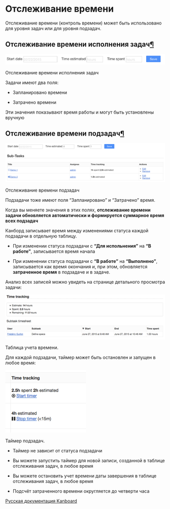Отслеживание времени
====================



Отслеживание времени (контроль времени) может быть использовано для уровня задач или для уровня подзадач.



Отслеживание времени исполнения задач[¶](#task-time-tracking "Ссылка на этот заголовок")
-----------------------------------------------------------------------------------------



![Task time tracking](../screenshots/task-time-tracking.png)

Отслеживание времени исполнения задач



Задачи имеют два поля:



-   Запланировано времени



-   Затрачено времени



Эти значения показывают время работы и могут быть установлены вручную



Отслеживание времени подзадач[¶](#subtask-time-tracking "Ссылка на этот заголовок")
-----------------------------------------------------------------------------------



![Subtask time tracking](../screenshots/subtask-time-tracking.png)

Отслеживание времени подзадач



Подзадачи тоже имеют поля “Запланировано” и “Затрачено” время.



Когда вы меняете значения в этих полях, **отслеживание времени задачи обновляется автоматически и формируется суммарное время всех подзадач**



Канборд записывает время между изменениями статуса каждой подзадачи в отдельную таблицу.



-   При изменении статуса подзадачи с **“Для испольнения”** на **“В работе”**, записывается время начала



-   При изменении статуса подзадачи с **“В работе”** на **“Выполнено”**, записывается как время окончания и, при этом, обновляется **затраченное время** в подзадаче и в задаче.



Анализ всех записей можно увидеть на странице детального просмотра задачи:



![Task timesheet](../screenshots/task-timesheet.png)

Таблица учета времени.



Для каждой подзадачи, таймер может быть остановлен и запущен в любое время:



![Subtask timer](../screenshots/subtask-timer.png)

Таймер подзадач.



-   Таймер не зависит от статуса подзадачи



-   Вы можете запустить таймер для новой записи, созданной в таблице отслеживания задач, в любое время



-   Вы можете остановить учет времени даты завершения в таблице отслеживания задач, в любое время



-   Подсчёт затраченного времени округляется до четверти часа


 



 



[Русская документация Kanboard](http://kanboard.ru/doc/)

